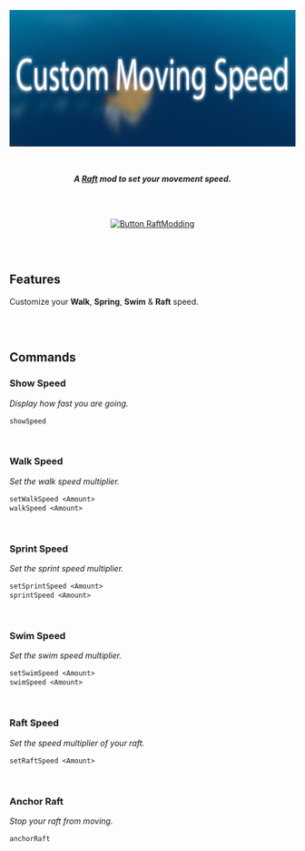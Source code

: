 
<div align = center>

<img
    src = 'Source/banner.jpg'
    height = 240
/>

<br>

***A [Raft] mod to set your movement speed.***

<br>
<br>

[![Button RaftModding]][RaftModding]

<br>
<br>

</div>

## Features

Customize your **Walk**, **Spring**, **Swim** & **Raft** speed.

<br>
<br>

## Commands

### Show Speed

*Display how fast you are going.*

```shell
showSpeed
```

<br>

### Walk Speed

*Set the walk speed multiplier.*

```shell
setWalkSpeed <Amount>
walkSpeed <Amount>
```

<br>

### Sprint Speed

*Set the sprint speed multiplier.*

```shell
setSprintSpeed <Amount>
sprintSpeed <Amount>
```

<br>

### Swim Speed

*Set the swim speed multiplier.*

```shell
setSwimSpeed <Amount>
swimSpeed <Amount>
```

<br>

### Raft Speed

*Set the speed multiplier of your raft.*

```shell
setRaftSpeed <Amount>
```

<br>

### Anchor Raft

*Stop your raft from moving.*

```shell
anchorRaft
```

<br>


<!----------------------------------------------------------------------------->

[RaftModding]: https://www.raftmodding.com/mods/custommovingspeed
[Raft]: https://raft-game.com/


<!---------------------------------[ Buttons ]--------------------------------->

[Button RaftModding]: https://img.shields.io/badge/RaftModding-3498db?style=for-the-badge&logoColor=white&logo=Wireshark
